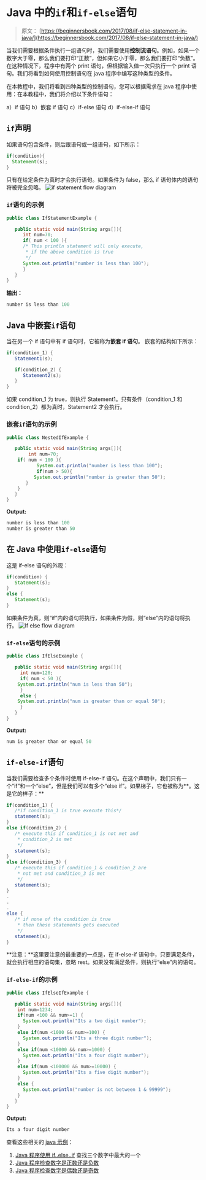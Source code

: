# Java 中的`if`和`if-else`语句

> 原文： [https://beginnersbook.com/2017/08/if-else-statement-in-java/](https://beginnersbook.com/2017/08/if-else-statement-in-java/)

当我们需要根据条件执行一组语句时，我们需要使用**控制流语句**。例如，如果一个数字大于零，那么我们要打印“正数”，但如果它小于零，那么我们要打印“负数”。在这种情况下，程序中有两个 print 语句，但根据输入值一次只执行一个 print 语句。我们将看到如何使用控制语句在 java 程序中编写这种类型的条件。

在本教程中，我们将看到四种类型的控制语句，您可以根据需求在 java 程序中使用：在本教程中，我们将介绍以下条件语句：

a）if 语句
b）嵌套 if 语句
c）if-else 语句
d）if-else-if 语句

## `if`声明

如果语句包含条件，则后跟语句或一组语句，如下所示：

```java
if(condition){
  Statement(s);
}
```

只有在给定条件为真时才会执行语句。如果条件为 false，那么 if 语句体内的语句将被完全忽略。
![if statement flow diagram](img/8348367489fe93480c63d95c5eaf34ee.jpg)

### `if`语句的示例

```java
public class IfStatementExample {

   public static void main(String args[]){
      int num=70;
      if( num < 100 ){
	  /* This println statement will only execute,
	   * if the above condition is true
	   */
	  System.out.println("number is less than 100");
      }
   }
}
```

**输出：**

```java
number is less than 100
```

## Java 中嵌套`if`语句

当在另一个 if 语句中有 if 语句时，它被称为**嵌套 if 语句**。
嵌套的结构如下所示：

```java
if(condition_1) {
   Statement1(s);

   if(condition_2) {
      Statement2(s);
   }
}
```

如果 condition_1 为 true，则执行 Statement1。只有条件（condition_1 和 condition_2）都为真时，Statement2 才会执行。

### 嵌套`if`语句的示例

```java
public class NestedIfExample {

   public static void main(String args[]){
        int num=70;
	if( num < 100 ){ 
           System.out.println("number is less than 100"); 
           if(num > 50){
	      System.out.println("number is greater than 50");
	   }
	}
   }
}
```

**Output:**

```java
number is less than 100
number is greater than 50

```

## 在 Java 中使用`if-else`语句

这是 if-else 语句的外观：

```java
if(condition) {
   Statement(s);
}
else {
   Statement(s);
}
```

如果条件为真，则“if”内的语句将执行，如果条件为假，则“else”内的语句将执行。
![If else flow diagram](img/df84b9366c0b823cd802fd7d7f16e7e3.jpg)

### `if-else`语句的示例

```java
public class IfElseExample {

   public static void main(String args[]){
     int num=120;
     if( num < 50 ){
	System.out.println("num is less than 50");
     }
     else {
	System.out.println("num is greater than or equal 50");
     }
   }
}
```

**Output:**

```java
num is greater than or equal 50

```

## `if-else-if`语句

当我们需要检查多个条件时使用 if-else-if 语句。在这个声明中，我们只有一个“if”和一个“else”，但是我们可以有多个“else if”。如果梯子，它也被称为**。这是它的样子：**

```java
if(condition_1) {
   /*if condition_1 is true execute this*/
   statement(s);
}
else if(condition_2) {
   /* execute this if condition_1 is not met and
    * condition_2 is met
    */
   statement(s);
}
else if(condition_3) {
   /* execute this if condition_1 & condition_2 are
    * not met and condition_3 is met
    */
   statement(s);
}
.
.
.
else {
   /* if none of the condition is true
    * then these statements gets executed
    */
   statement(s);
}
```

**注意：**这里要注意的最重要的一点是，在 if-else-if 语句中，只要满足条件，就会执行相应的语句集，忽略 rest。如果没有满足条件，则执行“else”内的语句。

### `if-else-if`的示例

```java
public class IfElseIfExample {

   public static void main(String args[]){
	int num=1234;
	if(num <100 && num>=1) {
	  System.out.println("Its a two digit number");
	}
	else if(num <1000 && num>=100) {
	  System.out.println("Its a three digit number");
	}
	else if(num <10000 && num>=1000) {
	  System.out.println("Its a four digit number");
	}
	else if(num <100000 && num>=10000) {
	  System.out.println("Its a five digit number");			
	}
	else {
	  System.out.println("number is not between 1 & 99999");			
	}
   }
}
```

**Output:**

```java
Its a four digit number

```

查看这些相关的 [java 示例](https://beginnersbook.com/2017/09/java-examples/)：

1.  [Java 程序使用 if..else..if](https://beginnersbook.com/2017/09/java-program-to-find-largest-of-three-numbers/) 查找三个数字中最大的一个
2.  [Java 程序检查数字是正数还是负数](https://beginnersbook.com/2017/09/java-program-to-check-if-number-is-positive-or-negative/)
3.  [Java 程序检查数字是偶数还是奇数](https://beginnersbook.com/2014/02/java-program-to-check-even-or-odd-number/)
